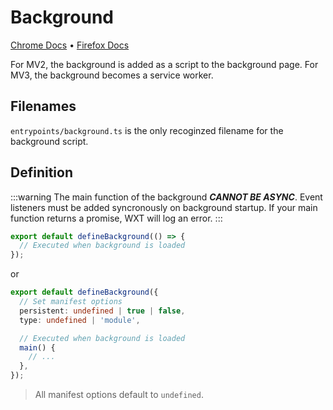 # Background

[Chrome Docs](https://developer.chrome.com/docs/extensions/mv3/manifest/background/) &bull; [Firefox Docs](https://developer.mozilla.org/en-US/docs/Mozilla/Add-ons/WebExtensions/manifest.json/background)

For MV2, the background is added as a script to the background page. For MV3, the background becomes a service worker.

## Filenames

`entrypoints/background.ts` is the only recoginzed filename for the background script.

## Definition

:::warning
The main function of the background **_CANNOT BE ASYNC_**. Event listeners must be added syncronously on background startup. If your main function returns a promise, WXT will log an error.
:::

```ts
export default defineBackground(() => {
  // Executed when background is loaded
});
```

or

```ts
export default defineBackground({
  // Set manifest options
  persistent: undefined | true | false,
  type: undefined | 'module',

  // Executed when background is loaded
  main() {
    // ...
  },
});
```

> All manifest options default to `undefined`.
